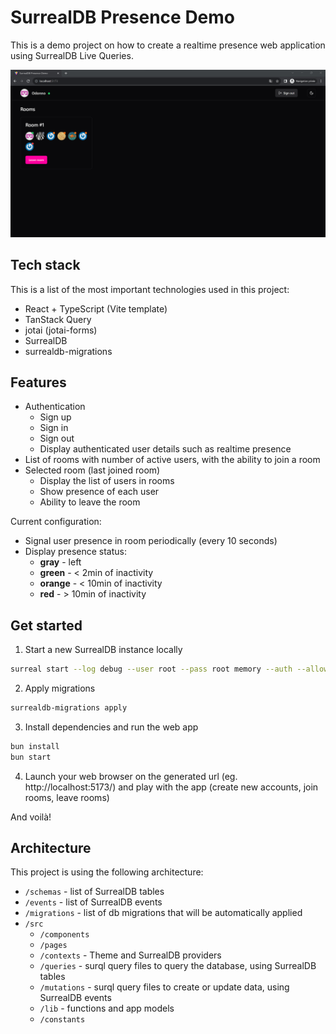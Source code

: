 # SurrealDB Presence Demo

This is a demo project on how to create a realtime presence web application using SurrealDB Live Queries.

![Image of the SurrealDB Presence Demo project](./img/room-users.png)

## Tech stack

This is a list of the most important technologies used in this project:

- React + TypeScript (Vite template)
- TanStack Query
- jotai (jotai-forms)
- SurrealDB
- surrealdb-migrations

## Features

- Authentication
  - Sign up
  - Sign in
  - Sign out
  - Display authenticated user details such as realtime presence
- List of rooms with number of active users, with the ability to join a room
- Selected room (last joined room)
  - Display the list of users in rooms
  - Show presence of each user
  - Ability to leave the room

Current configuration:

- Signal user presence in room periodically (every 10 seconds)
- Display presence status:
  - **gray** - left
  - **green** - < 2min of inactivity
  - **orange** - < 10min of inactivity
  - **red** - > 10min of inactivity

## Get started

1. Start a new SurrealDB instance locally

```bash
surreal start --log debug --user root --pass root memory --auth --allow-guests
```

2. Apply migrations

```bash
surrealdb-migrations apply
```

3. Install dependencies and run the web app

```bash
bun install
bun start
```

4. Launch your web browser on the generated url (eg. http://localhost:5173/) and play with the app (create new accounts, join rooms, leave rooms)

And voilà!

## Architecture

This project is using the following architecture:

- `/schemas` - list of SurrealDB tables
- `/events` - list of SurrealDB events
- `/migrations` - list of db migrations that will be automatically applied
- `/src`
  - `/components`
  - `/pages`
  - `/contexts` - Theme and SurrealDB providers
  - `/queries` - surql query files to query the database, using SurrealDB tables
  - `/mutations` - surql query files to create or update data, using SurrealDB events
  - `/lib` - functions and app models
  - `/constants`
